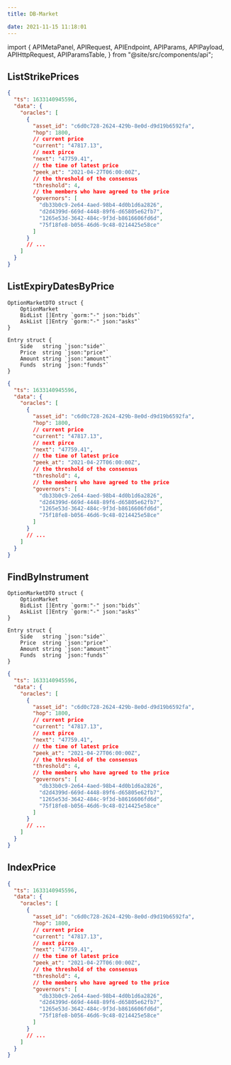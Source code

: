 ```yaml
---
title: DB-Market

date: 2021-11-15 11:18:01
---
```


import {
APIMetaPanel,
APIRequest,
APIEndpoint,
APIParams,
APIPayload,
APIHttpRequest,
APIParamsTable,
} from "@site/src/components/api";

## ListStrikePrices

<APIHttpRequest requestType="GET" url="/v1/db-market/strike-prices" description = ""/>

<APIParamsTable 
    paramType = "request" 
    params = '[{
                  "param":"side",
                  "dataType":"string",
                  "description":"This is side param",
                  "optional":false
              },{
                  "param":"optionType",
                  "dataType":"string",
                  "description":"This is optionType param",
                  "optional":false
              },{
                  "param":"deliveryType",
                  "dataType":"string",
                  "description":"This is deliveryType param",
                  "optional":false
              },{
                  "param":"quoteCurrency",
                  "dataType":"string",
                  "description":"This is quoteCurrency param",
                  "optional":false
              },{
                  "param":"baseCurrency",
                  "dataType":"string",
                  "description":"This is baseCurrency param",
                  "optional":false
              }]'
/>

<APIParamsTable 
    paramType = "response" 
    params = '[{
        "param":"code",
        "dataType" : "int",
        "description":"This is return result code. If succeed returns 0, else returns 50000",
        "optional":false
    },{
        "param":"data",
        "dataType" : "[]int64",
        "description":"This is prices param",
        "optional":false
    },{
        "param":"msg",
        "dataType" : "string",
        "description":"This is return message. If succeed returns `success`, else returns error message",
        "optional":false
    }]'
/>

```json title="Response"
{
  "ts": 1633140945596,
  "data": {
    "oracles": [
      {
        "asset_id": "c6d0c728-2624-429b-8e0d-d9d19b6592fa",
        "hop": 1800,
        // current price
        "current": "47817.13",
        // next pirce
        "next": "47759.41",
        // the time of latest price
        "peek_at": "2021-04-27T06:00:00Z",
        // the threshold of the consensus
        "threshold": 4,
        // the members who have agreed to the price
        "governors": [
          "db33b0c9-2e64-4aed-98b4-4d0b1d6a2826",
          "d2d4399d-669d-4448-89f6-d65805e62fb7",
          "1265e53d-3642-484c-9f3d-b8616606fd6d",
          "75f18fe8-b056-46d6-9c48-0214425e58ce"
        ]
      }
      // ...
    ]
  }
}
```

## ListExpiryDatesByPrice

<APIHttpRequest requestType="GET" url="/v1/db-market/price/:price" description = ""/>

<APIParamsTable 
    paramType = "request" 
    params = '[{
                  "param":"price",
                  "dataType":"string",
                  "description":"This is price param",
                  "optional":false
              },{
                  "param":"side",
                  "dataType":"string",
                  "description":"This is side param",
                  "optional":false
              },{
                  "param":"optionType",
                  "dataType":"string",
                  "description":"This is optionType param",
                  "optional":false
              },{
                  "param":"deliveryType",
                  "dataType":"string",
                  "description":"This is deliveryType param",
                  "optional":false
              },{
                  "param":"quoteCurrency",
                  "dataType":"string",
                  "description":"This is quoteCurrency param",
                  "optional":false
              },{
                  "param":"baseCurrency",
                  "dataType":"string",
                  "description":"This is baseCurrency param",
                  "optional":false
              }]'
/>

<APIParamsTable 
    paramType = "response" 
    params = '[{
        "param":"code",
        "dataType" : "int",
        "description":"This is return result code. If succeed returns 0, else returns 50000",
        "optional":false
    },{
        "param":"data",
        "dataType" : "[]OptionMarketDTO",
        "description":"This is dates param",
        "optional":false
    },{
        "param":"msg",
        "dataType" : "string",
        "description":"This is return message. If succeed returns `success`, else returns error message",
        "optional":false
    }]'
/>

    OptionMarketDTO struct {
    	OptionMarket
    	BidList []Entry `gorm:"-" json:"bids"`
    	AskList []Entry `gorm:"-" json:"asks"`
    }

    Entry struct {
    	Side   string `json:"side"`
    	Price  string `json:"price"`
    	Amount string `json:"amount"`
    	Funds  string `json:"funds"`
    }

```json title="Response"
{
  "ts": 1633140945596,
  "data": {
    "oracles": [
      {
        "asset_id": "c6d0c728-2624-429b-8e0d-d9d19b6592fa",
        "hop": 1800,
        // current price
        "current": "47817.13",
        // next pirce
        "next": "47759.41",
        // the time of latest price
        "peek_at": "2021-04-27T06:00:00Z",
        // the threshold of the consensus
        "threshold": 4,
        // the members who have agreed to the price
        "governors": [
          "db33b0c9-2e64-4aed-98b4-4d0b1d6a2826",
          "d2d4399d-669d-4448-89f6-d65805e62fb7",
          "1265e53d-3642-484c-9f3d-b8616606fd6d",
          "75f18fe8-b056-46d6-9c48-0214425e58ce"
        ]
      }
      // ...
    ]
  }
}
```

## FindByInstrument

<APIHttpRequest requestType="GET" url="/v1/db-market/instrument/:name" description = ""/>

<APIParamsTable 
    paramType = "request" 
    params = '[{
                  "param":"name",
                  "dataType":"string",
                  "description":"This is name param",
                  "optional":false
              }]'
/>

<APIParamsTable 
    paramType = "response" 
    params = '[{
        "param":"code",
        "dataType" : "int",
        "description":"This is return result code. If succeed returns 0, else returns 50000",
        "optional":false
    },{
        "param":"data",
        "dataType" : "OptionMarketDTO",
        "description":"This is instrument",
        "optional":false
    },{
        "param":"msg",
        "dataType" : "string",
        "description":"This is return message. If succeed returns `success`, else returns error message",
        "optional":false
    }]'
/>

    OptionMarketDTO struct {
    	OptionMarket
    	BidList []Entry `gorm:"-" json:"bids"`
    	AskList []Entry `gorm:"-" json:"asks"`
    }

    Entry struct {
    	Side   string `json:"side"`
    	Price  string `json:"price"`
    	Amount string `json:"amount"`
    	Funds  string `json:"funds"`
    }

```json title="Response"
{
  "ts": 1633140945596,
  "data": {
    "oracles": [
      {
        "asset_id": "c6d0c728-2624-429b-8e0d-d9d19b6592fa",
        "hop": 1800,
        // current price
        "current": "47817.13",
        // next pirce
        "next": "47759.41",
        // the time of latest price
        "peek_at": "2021-04-27T06:00:00Z",
        // the threshold of the consensus
        "threshold": 4,
        // the members who have agreed to the price
        "governors": [
          "db33b0c9-2e64-4aed-98b4-4d0b1d6a2826",
          "d2d4399d-669d-4448-89f6-d65805e62fb7",
          "1265e53d-3642-484c-9f3d-b8616606fd6d",
          "75f18fe8-b056-46d6-9c48-0214425e58ce"
        ]
      }
      // ...
    ]
  }
}
```

## IndexPrice

<APIHttpRequest requestType="GET" url="/v1/db-market/index-price" description = ""/>

<APIParamsTable 
    paramType = "response" 
    params = '[{
        "param":"code",
        "dataType" : "int",
        "description":"This is return result code. If succeed returns 0, else returns 50000",
        "optional":false
    },{
        "param":"data",
        "dataType" : "string",
        "description":"This is property",
        "optional":false
    },{
        "param":"msg",
        "dataType" : "string",
        "description":"This is return message. If succeed returns `success`, else returns error message",
        "optional":false
    }]'
/>

```json title="Response"
{
  "ts": 1633140945596,
  "data": {
    "oracles": [
      {
        "asset_id": "c6d0c728-2624-429b-8e0d-d9d19b6592fa",
        "hop": 1800,
        // current price
        "current": "47817.13",
        // next pirce
        "next": "47759.41",
        // the time of latest price
        "peek_at": "2021-04-27T06:00:00Z",
        // the threshold of the consensus
        "threshold": 4,
        // the members who have agreed to the price
        "governors": [
          "db33b0c9-2e64-4aed-98b4-4d0b1d6a2826",
          "d2d4399d-669d-4448-89f6-d65805e62fb7",
          "1265e53d-3642-484c-9f3d-b8616606fd6d",
          "75f18fe8-b056-46d6-9c48-0214425e58ce"
        ]
      }
      // ...
    ]
  }
}
```

